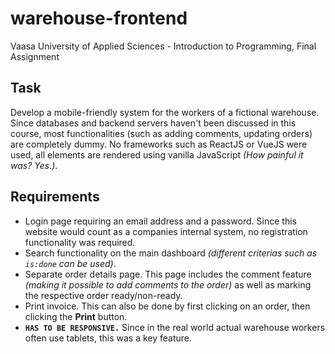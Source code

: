 # warehouse-frontend

Vaasa University of Applied Sciences - Introduction to Programming, Final Assignment

## Task
Develop a mobile-friendly system for the workers of a fictional warehouse. Since databases and backend servers haven't been discussed in this course, most functionalities (such as adding comments, updating orders) are completely dummy. No frameworks such as ReactJS or VueJS were used, all elements are rendered using vanilla JavaScript *(How painful it was? Yes.)*.

## Requirements
- Login page requiring an email address and a password. Since this website would count as a companies internal system, no registration functionality was required.
- Search functionality on the main dashboard *(different criterias such as `is:done` can be used)*.
- Separate order details page. This page includes the comment feature *(making it possible to add comments to the order)* as well as marking the respective order ready/non-ready.
- Print invoice. This can also be done by first clicking on an order, then clicking the **Print** button.
- **`HAS TO BE RESPONSIVE.`** Since in the real world actual warehouse workers often use tablets, this was a key feature.
